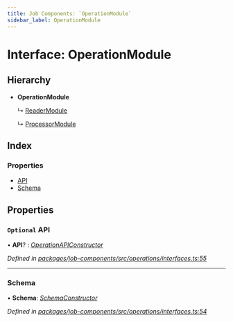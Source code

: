 ```yaml
---
title: Job Components: `OperationModule`
sidebar_label: OperationModule
---
```


# Interface: OperationModule

## Hierarchy

* **OperationModule**

  ↳ [ReaderModule](readermodule.md)

  ↳ [ProcessorModule](processormodule.md)

## Index

### Properties

* [API](operationmodule.md#optional-api)
* [Schema](operationmodule.md#schema)

## Properties

### `Optional` API

• **API**? : *[OperationAPIConstructor](../overview.md#operationapiconstructor)*

*Defined in [packages/job-components/src/operations/interfaces.ts:55](https://github.com/terascope/teraslice/blob/f95bb5556/packages/job-components/src/operations/interfaces.ts#L55)*

___

###  Schema

• **Schema**: *[SchemaConstructor](../overview.md#schemaconstructor)*

*Defined in [packages/job-components/src/operations/interfaces.ts:54](https://github.com/terascope/teraslice/blob/f95bb5556/packages/job-components/src/operations/interfaces.ts#L54)*
